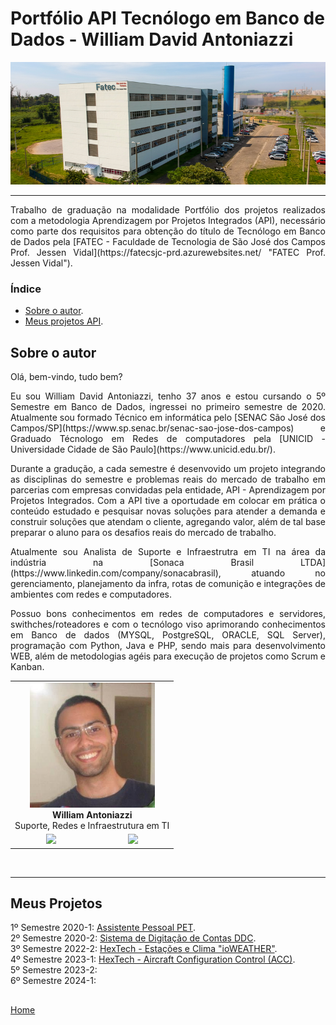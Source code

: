 # Portfólio API Tecnólogo em Banco de Dados - William David Antoniazzi

<div align="center">
    
![FATEC - Faculdade de Tecnologia de São José dos Campos Prof. Jessen Vidal](./docsandimages/fatec/prediosjk771x300.png)

</div>

---

<p align="justify">Trabalho de graduação na modalidade Portfólio dos projetos realizados com a metodologia Aprendizagem por Projetos Integrados (API), necessário como parte dos requisitos para obtenção do título de Tecnólogo em Banco de Dados pela [FATEC - Faculdade de Tecnologia de São José dos Campos Prof. Jessen Vidal](https://fatecsjc-prd.azurewebsites.net/ "FATEC Prof. Jessen Vidal").</p>

### Índice

- [Sobre o autor](#sobre-o-autor).
- [Meus projetos API](#meus-projetos).

## Sobre o autor

<p align="justify">Olá, bem-vindo, tudo bem? </p>
<p align="justify">Eu sou William David Antoniazzi, tenho 37 anos e estou cursando o 5º Semestre em Banco de Dados, ingressei no primeiro semestre de 2020.
Atualmente sou formado Técnico em informática pelo [SENAC São José dos Campos/SP](https://www.sp.senac.br/senac-sao-jose-dos-campos) e Graduado Técnologo em Redes de computadores pela [UNICID - Universidade Cidade de São Paulo](https://www.unicid.edu.br/).</p>

<p align="justify">Durante a gradução, a cada semestre é desenvovido um projeto integrando as disciplinas do semestre e problemas reais do mercado de trabalho em parcerias com empresas convidadas pela entidade, API - Aprendizagem por Projetos Integrados.
Com a API tive a oportudade em colocar em prática o conteúdo estudado e pesquisar novas soluções para atender a demanda e construir soluções que atendam o cliente, agregando valor, além de tal base preparar o aluno para os desafios reais do mercado de trabalho. </p>

<p align="justify">Atualmente sou Analista de Suporte e Infraestrutra em TI na área da indústria na [Sonaca Brasil LTDA](https://www.linkedin.com/company/sonacabrasil), atuando no gerenciamento, planejamento da infra, rotas de comunição e integrações de ambientes com redes e computadores.<p>

<p align="justify">Possuo bons conhecimentos em redes de computadores e servidores, swithches/roteadores e com o tecnólogo viso aprimorando conhecimentos em Banco de dados (MYSQL, PostgreSQL, ORACLE, SQL Server), programação com Python, Java e PHP, sendo mais para desenvolvimento WEB, além de metodologias agéis para execução de projetos como Scrum e Kanban.<p>

<table border="0" align="center">
    <tr>
        <td colspan="2" align="center"><img src="./docsandimages/1516844738897.jpg" width="200px;"/><br/><b>William Antoniazzi</b></a><br/> Suporte, Redes e Infraestrutura em TI
        </td>
    </tr>
    <tr align="center">
        <td>
            <div>
            <a href="https://github.com/williamantoniazzi"><img src="https://img.shields.io/badge/Github-WilliamAntoniazzi-blue?style=flat-square&logo=github"></a>
            </div>
        </td>
        <td>
            <div>
            <a href="https://www.linkedin.com/in/williamantoniazzi/"><img src="https://img.shields.io/badge/LinkedIn-WilliamAntoniazzi-blue?style=flat-square&logo=linkedin"></a>
            </div>
        </td>
    </tr>
</table>

<br/>

---

## Meus Projetos

1º Semestre 2020-1: [Assistente Pessoal PET](./semesters/sem1_api.md). <br/>
2º Semestre 2020-2: [Sistema de Digitação de Contas DDC](./semesters/sem2_api.md). <br/>
3º Semestre 2022-2: [HexTech - Estações e Clima "ioWEATHER"](./semesters/sem3_api.md). <br/>
4º Semestre 2023-1: [HexTech - Aircraft Configuration Control (ACC)](./semesters/sem4_api.md). <br/>
5º Semestre 2023-2: <br/>
6º Semestre 2024-1: <br/>

## 

[Home](#portfólio-api-tecnólogo-em-banco-de-dados---william-david-antoniazzi)
